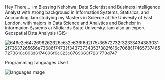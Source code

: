 Hey There...
I'm Blessing Nehohwa, Data Scientist and Business Intelligence Analyst with strong background in Information Systems, Statistics, and Accounting .Iam studying my Masters in Science at the Univesity of  East London, with majors in Data Science and Analytics and Bachelor in Information Systems at Midlands State University. iam  also an expert Geospatial Data Analysis (GIS)

![646e2e6472696262626c652e636f6d2f75736572732f323334343830312f73637265656e73686f74732f343737343537382f616c70686174657374657273616e696d6174696f6e322e6769663f7261773d747](https://user-images.githubusercontent.com/82777016/189126432-5f8467e5-b13b-40ec-a103-fa1c55162da9.gif)

Programming Languages Used 

![languages image](https://user-images.githubusercontent.com/82777016/189127291-492e7117-b84d-49a0-81c4-d45a22c8ec6d.png)

